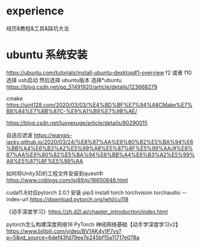 # experience
经历&amp;教程&amp;工具&amp;踩坑大法

# ubuntu 系统安装
https://ubuntu.com/tutorials/install-ubuntu-desktop#1-overview
f2 或者 f10 选择 usb启动 然后选择 ubuntu版本  选择*ubuntu
https://blog.csdn.net/qq_51491920/article/details/123668279


cmake
https://uint128.com/2020/03/03/%E4%BD%BF%E7%94%A8CMake%E7%BB%84%E7%BB%87C-%E9%A1%B9%E7%9B%AE/


https://blog.csdn.net/luoyexuge/article/details/80290015


自适应滤波
https://wangjs-jacky.github.io/2020/03/24/%E8%87%AA%E9%80%82%E5%BA%94%E6%BB%A4%E6%B3%A2%E5%99%A8%E5%87%8F%E5%99%AA/#%E8%87%AA%E9%80%82%E5%BA%94%E6%BB%A4%E6%B3%A2%E5%99%A8%E5%87%8F%E5%99%AA

如何将Unity3D的工程文件安装到quest中
https://www.cnblogs.com/lsj89/p/16650848.html




cuda11.8对应pytorch 2.0.1 安装
pip3 install torch torchvision torchaudio --index-url https://download.pytorch.org/whl/cu118


《动手深度学习》https://zh.d2l.ai/chapter_introduction/index.html


pytorch怎么构建深度网络16 PyTorch 神经网络基础【动手学深度学习v2】https://www.bilibili.com/video/BV1AK4y1P7vs?p=5&vd_source=6def43fd79ee7e245bf15a11717e078a
